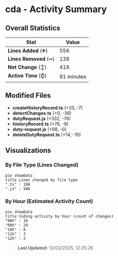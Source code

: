 # cda - Activity Summary 

## Overall Statistics

| Stat                   | Value                                                             |
| ---------------------- | ----------------------------------------------------------------- |
| **Lines Added** (➕)   | 556                                          |
| **Lines Removed** (➖) | 138                                        |
| **Net Change** (↕)    | 418                |
| **Active Time** (⌚)   | 91 minutes |


## Modified Files
- **createHistoryRecord.ts** (+33, -7)
- **detectChanges.ts** (+0, -36)
- **dutyRequest.js** (+332, -76)
- **historyRecord.ts** (+79, -9)
- **duty-request.js** (+98, -0)
- **deleteDutyRequest.ts** (+14, -10)

## Visualizations

### By File Type (Lines Changed)

```mermaid
pie showData
title Lines changed by file type
".ts" : 188
".js" : 506
```

### By Hour (Estimated Activity Count)

```mermaid
pie showData
title Coding activity by hour (count of changes)
"08h" : 16
"09h" : 29
"10h" : 6
"11h" : 3
"12h" : 2
```


> **Last Updated:** 12/03/2025, 12:25:26